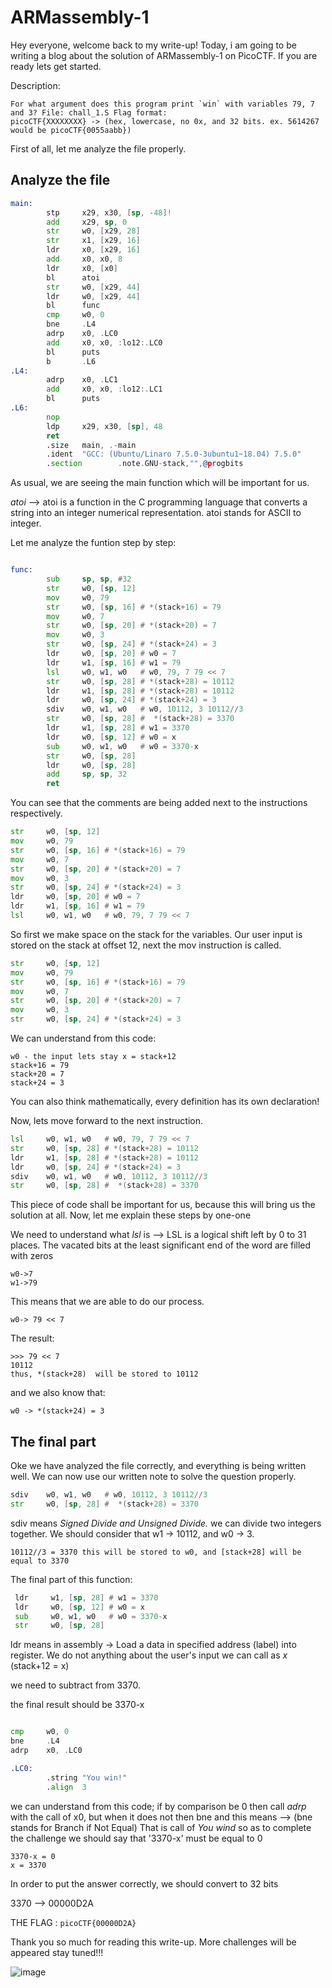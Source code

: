 # ARMassembly-1

Hey everyone, welcome back to my write-up! Today, i am going to be writing a blog about the solution of ARMassembly-1 on PicoCTF. If you are ready lets get started.

Description:
```
For what argument does this program print `win` with variables 79, 7 and 3? File: chall_1.S Flag format: 
picoCTF{XXXXXXXX} -> (hex, lowercase, no 0x, and 32 bits. ex. 5614267 would be picoCTF{0055aabb})
```

First of all, let me analyze the file properly.


## Analyze the file

```asm
main:
        stp     x29, x30, [sp, -48]!
        add     x29, sp, 0
        str     w0, [x29, 28]
        str     x1, [x29, 16]
        ldr     x0, [x29, 16]
        add     x0, x0, 8
        ldr     x0, [x0]
        bl      atoi
        str     w0, [x29, 44]
        ldr     w0, [x29, 44]
        bl      func
        cmp     w0, 0
        bne     .L4
        adrp    x0, .LC0
        add     x0, x0, :lo12:.LC0
        bl      puts
        b       .L6
.L4:
        adrp    x0, .LC1
        add     x0, x0, :lo12:.LC1
        bl      puts
.L6:
        nop
        ldp     x29, x30, [sp], 48
        ret
        .size   main, .-main
        .ident  "GCC: (Ubuntu/Linaro 7.5.0-3ubuntu1~18.04) 7.5.0"
        .section        .note.GNU-stack,"",@progbits

```

As usual, we are seeing the main function which will be important for us.

*atoi* --> atoi is a function in the C programming language that converts a string into an integer numerical representation. atoi stands for ASCII to integer.


Let me analyze the funtion step by step:

```asm

func:
        sub     sp, sp, #32
        str     w0, [sp, 12]
        mov     w0, 79
        str     w0, [sp, 16] # *(stack+16) = 79
        mov     w0, 7
        str     w0, [sp, 20] # *(stack+20) = 7
        mov     w0, 3
        str     w0, [sp, 24] # *(stack+24) = 3
        ldr     w0, [sp, 20] # w0 = 7
        ldr     w1, [sp, 16] # w1 = 79
        lsl     w0, w1, w0   # w0, 79, 7 79 << 7
        str     w0, [sp, 28] # *(stack+28) = 10112
        ldr     w1, [sp, 28] # *(stack+28) = 10112
        ldr     w0, [sp, 24] # *(stack+24) = 3
        sdiv    w0, w1, w0   # w0, 10112, 3 10112//3
        str     w0, [sp, 28] #  *(stack+28) = 3370
        ldr     w1, [sp, 28] # w1 = 3370
        ldr     w0, [sp, 12] # w0 = x
        sub     w0, w1, w0   # w0 = 3370-x
        str     w0, [sp, 28]
        ldr     w0, [sp, 28]
        add     sp, sp, 32
        ret


```
You can see that the comments are being added next to the instructions respectively.


```asm
str     w0, [sp, 12]
mov     w0, 79
str     w0, [sp, 16] # *(stack+16) = 79
mov     w0, 7
str     w0, [sp, 20] # *(stack+20) = 7
mov     w0, 3
str     w0, [sp, 24] # *(stack+24) = 3
ldr     w0, [sp, 20] # w0 = 7
ldr     w1, [sp, 16] # w1 = 79
lsl     w0, w1, w0   # w0, 79, 7 79 << 7

```

So first we make space on the stack for the variables. Our user input is stored on the stack at offset 12, next the mov instruction is called.


```asm
str     w0, [sp, 12]
mov     w0, 79
str     w0, [sp, 16] # *(stack+16) = 79
mov     w0, 7
str     w0, [sp, 20] # *(stack+20) = 7
mov     w0, 3
str     w0, [sp, 24] # *(stack+24) = 3
```
We can understand from this code:

```
w0 - the input lets stay x = stack+12
stack+16 = 79
stack+20 = 7
stack+24 = 3
```

You can also think mathematically, every definition has its own declaration!

Now, lets move forward to the next instruction.


```asm
lsl     w0, w1, w0   # w0, 79, 7 79 << 7
str     w0, [sp, 28] # *(stack+28) = 10112
ldr     w1, [sp, 28] # *(stack+28) = 10112
ldr     w0, [sp, 24] # *(stack+24) = 3
sdiv    w0, w1, w0   # w0, 10112, 3 10112//3
str     w0, [sp, 28] #  *(stack+28) = 3370

```

This piece of code shall be important for us, because this will bring us the solution at all. Now, let me explain these steps by one-one


We need to understand what *lsl* is --> LSL is a logical shift left by 0 to 31 places. The vacated bits at the least significant end of the word are filled with zeros

```
w0->7
w1->79
```

This means that we are able to do our process.

```
w0-> 79 << 7 
```

The result:

```
>>> 79 << 7
10112
thus, *(stack+28)  will be stored to 10112
```
and we also know that:

```
w0 -> *(stack+24) = 3
```


## The final part 

Oke we have analyzed the file correctly, and everything is being written well. We can now use our written note to solve the question properly.


```asm
sdiv    w0, w1, w0   # w0, 10112, 3 10112//3
str     w0, [sp, 28] #  *(stack+28) = 3370
```

sdiv means *Signed Divide and Unsigned Divide.* we can divide two integers together. We should consider that w1 -> 10112, and w0 -> 3. 


```
10112//3 = 3370 this will be stored to w0, and [stack+28] will be equal to 3370

```

The final part of this function:

```asm
 ldr     w1, [sp, 28] # w1 = 3370
 ldr     w0, [sp, 12] # w0 = x
 sub     w0, w1, w0   # w0 = 3370-x
 str     w0, [sp, 28]

```

ldr means in assembly ->  Load a data in specified address (label) into register. We do not anything about the user's input we can call as *x* (stack+12 = x)

we need to subtract from 3370.

the final result should be 3370-x


```asm

cmp     w0, 0
bne     .L4
adrp    x0, .LC0
```

```asm
.LC0:
        .string "You win!"
        .align  3
```

we can understand from this code; if by comparison be 0 then call *adrp* with the call of x0, but when it does not then bne and this means --> (bne stands for Branch if Not Equal)
That is call of *You wind* so as to complete the challenge we should say that '3370-x' must be equal to 0


```
3370-x = 0 
x = 3370
```

In order to put the answer correctly, we should convert to 32 bits

3370 --> 00000D2A

THE FLAG : ```picoCTF{00000D2A}```

Thank you so much for reading this write-up. More challenges will be appeared stay tuned!!!

![image](https://user-images.githubusercontent.com/116346668/210439356-de787a95-2d2f-4749-8e6d-b0a3e394bb72.png)
